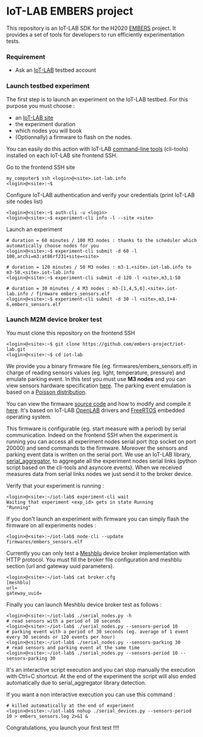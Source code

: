 # IoT-LAB EMBERS project 

This repository is an IoT-LAB SDK for the H2020 [EMBERS](http://www.embers-project.eu/) project. It provides a set of tools for developers to run efficiently experimentation tests. 

### Requirement

* Ask an [IoT-LAB](https://www.iot-lab.info/testbed/signup.php) testbed account

### Launch testbed experiment

The first step is to launch an experiment on the IoT-LAB testbed. For this purpose you must choose :
  * an [IoT-LAB site](https://www.iot-lab.info/deployment/)
  * the experiment duration
  * which nodes you will book
  * (Optionnally) a firmware to flash on the nodes.

You can easily do this action with IoT-LAB [command-line tools](https://www.iot-lab.info/tutorials/experiment-cli-client/) (cli-tools) installed on each IoT-LAB site frontend SSH.

Go to the frontend SSH site
  ```  
  my_computer$ ssh <login>@<site>.iot-lab.info
  <login>@<site>:~$ 
  ```
Configure IoT-LAB authentication and verify your credentials (print IoT-LAB site nodes list)
  ```  
  <login>@<site>:~$ auth-cli -u <login>
  <login>@<site>:~$ experiment-cli info -l --site <site>
  ``` 
Launch an experiment 
  ```
  # duration = 60 minutes / 100 M3 nodes : thanks to the scheduler which automatically choose nodes for you
  <login>@<site>:~$ experiment-cli submit -d 60 -l 100,archi=m3:at86rf231+site=<site>
  
  # duration = 120 minutes / 50 M3 nodes : m3-1.<site>.iot-lab.info to m3-50.<site>.iot-lab.info
  <login>@<site>:~$ experiment-cli submit -d 120 -l <site>,m3,1-50
  
  # duration = 30 minutes / 4 M3 nodes : m3-[1,4,5,6].<site>.iot-lab.info / firmware embers_sensors.elf
  <login>@<site>:~$ experiment-cli submit -d 30 -l <site>,m3,1+4-6,embers_sensors.elf
  ```

### Launch M2M device broker test

You must clone this repository on the frontend SSH

 ```  
 <login>@<site>:~$ git clone https://github.com/embers-project/iot-lab.git
 <login>@<site>:~$ cd iot-lab
 ``` 
We provide you a binary firmware file (eg. firmwares/embers_sensors.elf) in charge of reading sensors values (eg. light, temperature, pressure) and emulate parking event. In this test you must use <b>M3 nodes</b> and you can view sensors hardware specification [here](https://www.iot-lab.info/hardware/m3/). The parking event emulation is based on a [Poisson distribution](https://en.wikipedia.org/wiki/Poisson_distribution).

You can view the firmware [source code](https://github.com/iot-lab/openlab/tree/master/appli/iotlab_examples/embers_sensors) and how to modify and compile it [here](https://www.iot-lab.info/tutorials/get-compile-a-m3-firmware-code/). It's based on IoT-LAB [OpenLAB](https://github.com/iot-lab/openlab) drivers and [FreeRTOS](http://www.freertos.org/) embedded operating system. 

This firmware is configurable (eg. start measure with a period) by serial communication. Indeed on the frontend SSH when the experiment is running you can access all experiment nodes serial port (tcp socket on port 20000) and send commands to the firmware. Moreover the sensors and parking event data is written on the serial port. We use an IoT-LAB library, [serial_aggregator](https://www.iot-lab.info/tutorials/nodes-serial-link-aggregation/), to aggregate all the experiment nodes serial links (python script based on the cli-tools and asyncore events). When we received measures data from serial links nodes we just send it to the broker device.

Verify that your experiment is running :

```  
<login>@<site>:~/iot-lab$ experiment-cli wait
Waiting that experiment <exp_id> gets in state Running
"Running"
``` 

If you don't launch an experiment with firmware you can simply flash the firmware on all experiments nodes :

 ```  
 <login>@<site>:~/iot-lab$ node-cli --update firmwares/embers_sensors.elf
 ``` 

Currently you can only test a [Meshblu](https://meshblu.readme.io/) device broker implementation with HTTP protocol. You must fill the broker file configuration and meshblu section (url and gateway uuid parameters).

```
<login>@<site>:~/iot-lab$ cat broker.cfg
[meshblu]
url= 
gateway_uuid=
``` 

Finally you can launch Meshblu device broker test as follows :

```
<login>@<site>:~/iot-lab$ ./serial_nodes.py -h
# read sensors with a period of 10 seconds
<login>@<site>:~/iot-lab$ ./serial_nodes.py --sensors-period 10
# parking event with a period of 30 seconds (eg. average of 1 event every 30 seconds or 120 events per hour) 
<login>@<site>:~/iot-lab$ ./serial_nodes.py --sensors-parking 30
# read sensors and parking event at the same time
<login>@<site>:~/iot-lab$ ./serial_nodes.py --sensors-period 10 --sensors-parking 30
``` 

It's an interactive script execution and you can stop manually the execution with Ctrl+C shortcut.
At the end of the experiment the script will also ended automatically due to serial_aggregator library detection.

If you want a non interactive execution you can use this command :

```
# killed automatically at the end of experiment
<login>@<site>:~/iot-lab$ nohup ./serial_devices.py --sensors-period 10 > embers_sensors.log 2>&1 &
``` 

Congratulations, you launch your first test !!!!









